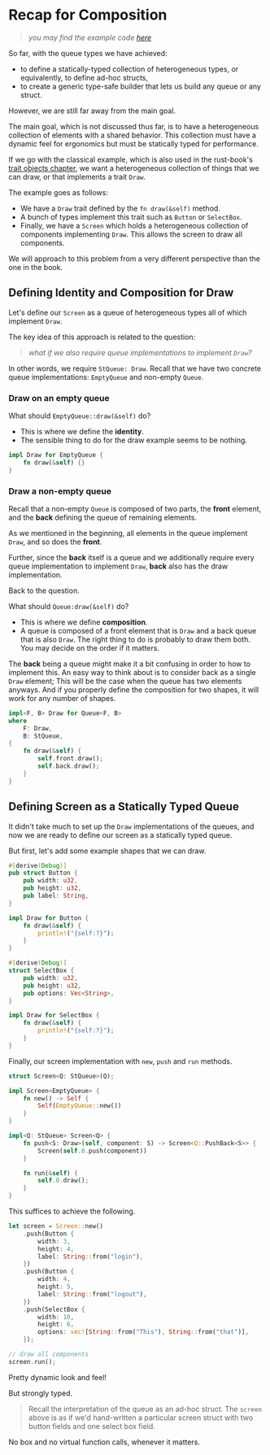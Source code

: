 # Recap for Composition

> *you may find the example code [here](https://github.com/orxfun/orx-meta/blob/main/examples/3_composition_ideation.rs)*

So far, with the queue types we have achieved:

* to define a statically-typed collection of heterogeneous types, or equivalently, to define ad-hoc structs,
* to create a generic type-safe builder that lets us build any queue or any struct.

However, we are still far away from the main goal.

The main goal, which is not discussed thus far, is to have a heterogeneous collection of elements with a shared behavior. This collection must have a dynamic feel for ergonomics but must be statically typed for performance.

If we go with the classical example, which is also used in the rust-book's [trait objects chapter](https://doc.rust-lang.org/book/ch18-02-trait-objects.html), we want a heterogeneous collection of things that we can draw, or that implements a trait `Draw`.

The example goes as follows:

* We have a `Draw` trait defined by the `fn draw(&self)` method.
* A bunch of types implement this trait such as `Button` or `SelectBox`.
* Finally, we have a `Screen` which holds a heterogeneous collection of components implementing `Draw`. This allows the screen to draw all components.

We will approach to this problem from a very different perspective than the one in the book.

## Defining Identity and Composition for Draw

Let's define our `Screen` as a queue of heterogeneous types all of which implement `Draw`.

The key idea of this approach is related to the question:

> *what if we also require queue implementations to implement `Draw`?*

In other words, we require `StQueue: Draw`. Recall that we have two concrete queue implementations: `EmptyQueue` and non-empty `Queue`.

### Draw on an empty queue

What should `EmptyQueue::draw(&self)` do?

* This is where we define the **identity**.
* The sensible thing to do for the draw example seems to be nothing.

```rust
impl Draw for EmptyQueue {
    fn draw(&self) {}
}
```

### Draw a non-empty queue

Recall that a non-empty `Queue` is composed of two parts, the **front** element, and the **back** defining the queue of remaining elements.

As we mentioned in the beginning, all elements in the queue implement `Draw`, and so does the **front**.

Further, since the **back** itself is a queue and we additionally require every queue implementation to implement `Draw`, **back** also has the draw implementation.

Back to the question.

What should `Queue:draw(&self)` do?

* This is where we define **composition**.
* A queue is composed of a front element that is `Draw` and a back queue that is also `Draw`. The right thing to do is probably to draw them both. You may decide on the order if it matters.

The **back** being a queue might make it a bit confusing in order to how to implement this. An easy way to think about is to consider back as a single `Draw` element; This will be the case when the queue has two elements anyways. And if you properly define the composition for two shapes, it will work for any number of shapes.

```rust
impl<F, B> Draw for Queue<F, B>
where
    F: Draw,
    B: StQueue,
{
    fn draw(&self) {
        self.front.draw();
        self.back.draw();
    }
}
```

## Defining Screen as a Statically Typed Queue

It didn't take much to set up the `Draw` implementations of the queues, and now we are ready to define our screen as a statically typed queue.

But first, let's add some example shapes that we can draw.

```rust
#[derive(Debug)]
pub struct Button {
    pub width: u32,
    pub height: u32,
    pub label: String,
}

impl Draw for Button {
    fn draw(&self) {
        println!("{self:?}");
    }
}

#[derive(Debug)]
struct SelectBox {
    pub width: u32,
    pub height: u32,
    pub options: Vec<String>,
}

impl Draw for SelectBox {
    fn draw(&self) {
        println!("{self:?}");
    }
}
```

Finally, our screen implementation with `new`, `push` and `run` methods.

```rust
struct Screen<Q: StQueue>(Q);

impl Screen<EmptyQueue> {
    fn new() -> Self {
        Self(EmptyQueue::new())
    }
}

impl<Q: StQueue> Screen<Q> {
    fn push<S: Draw>(self, component: S) -> Screen<Q::PushBack<S>> {
        Screen(self.0.push(component))
    }

    fn run(&self) {
        self.0.draw();
    }
}
```

This suffices to achieve the following.

```rust
let screen = Screen::new()
    .push(Button {
        width: 3,
        height: 4,
        label: String::from("login"),
    })
    .push(Button {
        width: 4,
        height: 5,
        label: String::from("logout"),
    })
    .push(SelectBox {
        width: 10,
        height: 6,
        options: vec![String::from("This"), String::from("that")],
    });

// draw all components
screen.run();
```

Pretty dynamic look and feel!

But strongly typed.

> Recall the interpretation of the queue as an ad-hoc struct. The `screen` above is as if we'd hand-written a particular screen struct with two button fields and one select box field.

No box and no virtual function calls, whenever it matters.
